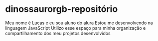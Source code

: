 # dinossaurorgb-repositório
Meu nome é Lucas e eu sou aluno do alura
Estou me desenvolvendo na linguagem JavaScript
Utilizo esse espaço para minha organização e compartilhamento dos meu projetos desenvolvidos
